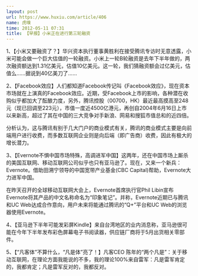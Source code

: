 ```yaml
---
layout: post
url: https://www.huxiu.com/article/406
name: 虎嗅
time: 2012-05-11 07:31
title: 【早报】小米正在进行第三轮融资
---
```

1、【小米又要融资了？】华兴资本执行董事黄胜利在接受腾讯专访时无意透露，小米可能会做一个巨大估值的一轮融资。小米上一轮B轮融资是去年下半年做的，两次融资额达到1.31亿美元，估值10亿美元。这一轮，我们猜融资额会过亿美元，估值么……据说到40亿美刀了……

2、【Facebook效应】人们都知道Facebook传记叫《Facebook效应》，现在资本市场就在上演真的Facebook效应。近期，受Facebook上市的影响，各种潜在收购似乎都加大了酝酿力度，另外，腾讯控股（00700，HK）最近最高摸高至248元（现已回调至223元），市值一度近4500亿港元，再创自2004年6月16日上市以来新高，超过了其在中国的三大竞争对手新浪、网易和搜狐市值总和的近四倍。

分析认为，这与腾讯有别于几大门户的商业模式有关，腾讯的商业模式主要是向前端用户进行收费，而多数互联网企业则是向后端（即广告商）收费，因此有极大的增长潜力。

3、【Evernote不惧中国市场特殊，高调进军中国】这两年，还在中国市场上厮杀的美国互联网、移动互联网公司似乎也只有亚马逊了。现在，又来一个新兵：Evernote。借助田溯宁领导的中国宽带产业基金(CBC Capital)帮助，Evernote大力进军中国。

在昨天召开的全球移动互联网大会上，Evernote首席执行官Phil Libin宣布Evernote将其产品的中文名称命名为“印象笔记”。并称，Evernote近期已与腾讯和UC Web达成合作意向，用户未来将能通过腾讯的“Q+”平台和UC Web的浏览器使用Evernote。

4、【亚马逊下半年可能发彩屏Kindle】来自台湾地区的业内消息称，亚马逊很可能在今年下半年发布彩色屏幕电子书阅读器，供应链厂商将于5月出货相关零部件。

5、【“凡客体”不算什么，“凡是体”亮了！】凡客CEO 陈年的“两个凡是”：关于移动互联网，在理论方面我能说的不多，我的理论100%来自雷军：凡是雷军肯定的，我都肯定；凡是雷军反对的，我都反对。

